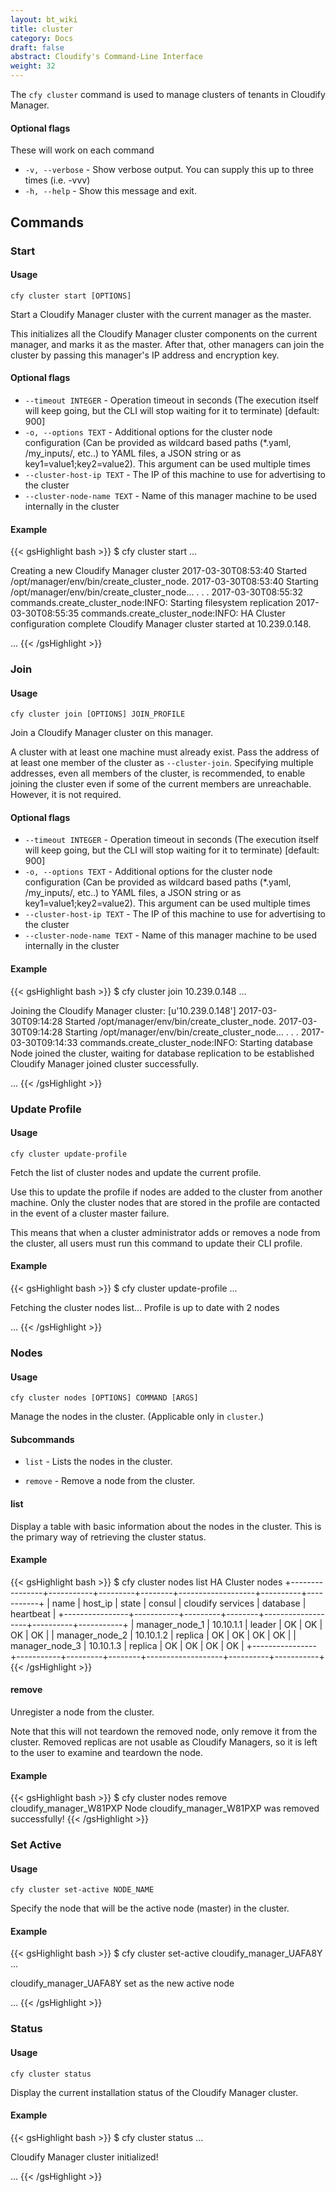 ```yaml
---
layout: bt_wiki
title: cluster
category: Docs
draft: false
abstract: Cloudify's Command-Line Interface
weight: 32
---
```


The `cfy cluster` command is used to manage clusters of tenants in Cloudify Manager.

#### Optional flags

These will work on each command

*  `-v, --verbose` -    Show verbose output. You can supply this up to three
                        times (i.e. -vvv)
*  `-h, --help` -       Show this message and exit.

## Commands

### Start

#### Usage
`cfy cluster start [OPTIONS]`

Start a Cloudify Manager cluster with the current manager as the master.

This initializes all the Cloudify Manager cluster components on the
  current manager, and marks it as the master. After that, other managers can
  join the cluster by passing this manager's IP address and
  encryption key.

#### Optional flags

*  `--timeout INTEGER` - Operation timeout in seconds (The execution itself will keep going, but the CLI will stop waiting for it to terminate) [default: 900]
*  `-o, --options TEXT` - Additional options for the cluster node configuration (Can be provided as wildcard based paths (*.yaml, /my_inputs/, etc..) to YAML files, a JSON string or as key1=value1;key2=value2). This argument can be used multiple times
* `--cluster-host-ip TEXT` - The IP of this machine to use for advertising to the cluster
* `--cluster-node-name TEXT` - Name of this manager machine to be used internally in the cluster

#### Example

{{< gsHighlight  bash  >}}
$ cfy cluster start
...

Creating a new Cloudify Manager cluster
2017-03-30T08:53:40 Started /opt/manager/env/bin/create_cluster_node.
2017-03-30T08:53:40 Starting /opt/manager/env/bin/create_cluster_node...
.
.
.
2017-03-30T08:55:32 commands.create_cluster_node:INFO: Starting filesystem replication
2017-03-30T08:55:35 commands.create_cluster_node:INFO: HA Cluster configuration complete
Cloudify Manager cluster started at 10.239.0.148.

...
{{< /gsHighlight >}}


### Join

#### Usage
`cfy cluster join [OPTIONS] JOIN_PROFILE`

Join a Cloudify Manager cluster on this manager.

A cluster with at least one machine must already exist. Pass the address of at least one member of the cluster as `--cluster-join`. Specifying multiple addresses, even all members of the cluster, is recommended, to enable joining the cluster even if some of the current members are unreachable. However, it is not required.

#### Optional flags

*  `--timeout INTEGER` - Operation timeout in seconds (The execution itself will keep going, but the CLI will stop waiting for it to terminate) [default: 900]
*  `-o, --options TEXT` - Additional options for the cluster node configuration (Can be provided as wildcard based paths (*.yaml, /my_inputs/, etc..) to YAML files, a JSON string or as key1=value1;key2=value2). This argument can be used multiple times
* `--cluster-host-ip TEXT` - The IP of this machine to use for advertising to the cluster
* `--cluster-node-name TEXT` - Name of this manager machine to be used internally in the cluster


#### Example

{{< gsHighlight  bash  >}}
$ cfy cluster join 10.239.0.148
...

Joining the Cloudify Manager cluster: [u'10.239.0.148']
2017-03-30T09:14:28 Started /opt/manager/env/bin/create_cluster_node.
2017-03-30T09:14:28 Starting /opt/manager/env/bin/create_cluster_node...
.
.
.
2017-03-30T09:14:33 commands.create_cluster_node:INFO: Starting database
Node joined the cluster, waiting for database replication to be established
Cloudify Manager joined cluster successfully.

...
{{< /gsHighlight >}}


### Update Profile

#### Usage
`cfy cluster update-profile`

Fetch the list of cluster nodes and update the current profile.

Use this to update the profile if nodes are added to the cluster from
another machine. Only the cluster nodes that are stored in the profile are
contacted in the event of a cluster master failure.

This means that when a cluster administrator adds or removes a node from the cluster, all users must run this command to update their CLI profile.

#### Example

{{< gsHighlight  bash  >}}
$ cfy cluster update-profile
...

Fetching the cluster nodes list...
Profile is up to date with 2 nodes

...
{{< /gsHighlight >}}


### Nodes

#### Usage
`cfy cluster nodes [OPTIONS] COMMAND [ARGS]`

Manage the nodes in the cluster. (Applicable only in `cluster`.)

#### Subcommands

*  `list`             - Lists the nodes in the cluster.

*  `remove`           - Remove a node from the cluster.


#### list

Display a table with basic information about the nodes in the cluster. This is the primary way of retrieving the cluster status.

#### Example

{{< gsHighlight  bash  >}}
$ cfy cluster nodes list
HA Cluster nodes
+----------------+-----------+---------+--------+-------------------+----------+-----------+
|      name      |  host_ip  |  state  | consul | cloudify services | database | heartbeat |
+----------------+-----------+---------+--------+-------------------+----------+-----------+
| manager_node_1 | 10.10.1.1 |  leader |   OK   |         OK        |    OK    |     OK    |
| manager_node_2 | 10.10.1.2 | replica |   OK   |         OK        |    OK    |     OK    |
| manager_node_3 | 10.10.1.3 | replica |   OK   |         OK        |    OK    |     OK    |
+----------------+-----------+---------+--------+-------------------+----------+-----------+
{{< /gsHighlight >}}


#### remove

Unregister a node from the cluster.

Note that this will not teardown the removed node, only remove it from the
cluster. Removed replicas are not usable as Cloudify Managers, so it is
left to the user to examine and teardown the node.

#### Example

{{< gsHighlight  bash  >}}
$ cfy cluster nodes remove cloudify_manager_W81PXP
Node cloudify_manager_W81PXP was removed successfully!
{{< /gsHighlight >}}


### Set Active

#### Usage
`cfy cluster set-active NODE_NAME`

Specify the node that will be the active node (master) in the cluster.


#### Example

{{< gsHighlight  bash  >}}
$ cfy cluster set-active cloudify_manager_UAFA8Y
...

cloudify_manager_UAFA8Y set as the new active node

...
{{< /gsHighlight >}}

### Status

#### Usage
`cfy cluster status`

Display the current installation status of the Cloudify Manager cluster.

#### Example

{{< gsHighlight  bash  >}}
$ cfy cluster status
...

Cloudify Manager cluster initialized!

...
{{< /gsHighlight >}}
